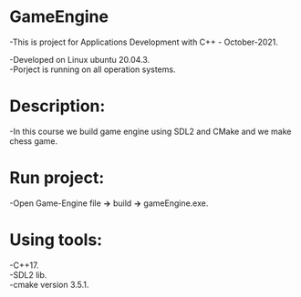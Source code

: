# GameEngine
-This is project for Applications Development with C++ - October-2021.

-Developed on Linux ubuntu 20.04.3.\
-Porject is running on all operation systems.

# Description:
-In this course we build game engine using SDL2 and CMake and we make chess game.

# Run project:
-Open Game-Engine file **->** build **->** gameEngine.exe.

# Using tools:
-C++17.\
-SDL2 lib.\
-cmake version 3.5.1.



